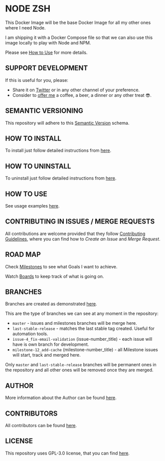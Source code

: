 # NODE ZSH

This Docker Image will be the base Docker Image for all my other ones where I need Node.

I am shipping it with a Docker Compose file so that we can also use this image locally to play with Node and NPM.

Please see [How to Use](#how-to-use) for more details.


## SUPPORT DEVELOPMENT

If this is useful for you, please:

* Share it on [Twitter](https://twitter.com/home?status=Base%20%23DockerImage%20to%20build%20%23DockerContainer%20for%20%23nodejs%20with%20awesome%20%23OhMyZsh%20shell%20by%20%40Exadra37%20for%20%23Developers.%20https%3A//hub.docker.com/r/exadra37/node-zsh) or in any other channel of your preference.
* Consider to [offer me](https://www.paypal.me/exadra37) a coffee, a beer, a dinner or any other treat 😎.

## SEMANTIC VERSIONING

This repository will adhere to this [Semantic Version](https://gitlab.com/exadra37-versioning/semantic-versioning) schema.


## HOW TO INSTALL

To install just follow detailed instructions from [here](https://gitlab.com/exadra37-docker-images/node-zsh/blob/master/docs/how-to/install.md).


## HOW TO UNINSTALL

To uninstall just follow detailed instructions from [here](https://gitlab.com/exadra37-docker-images/node-zsh/blob/master/docs/how-to/uninstall.md).


## HOW TO USE

See usage examples [here](https://gitlab.com/exadra37-docker-images/node-zsh/blob/master/docs/how-to/use.md).


## CONTRIBUTING IN ISSUES / MERGE REQUESTS

All contributions are welcome provided that they follow [Contributing Guidelines](https://gitlab.com/exadra37-docker-images/node-zsh/CONTRIBUTING.md), where you can find
how to _Create an Issue_ and _Merge Request_.


## ROAD MAP

Check [Milestones](https://gitlab.com/exadra37-docker-images/node-zsh/milestones) to see what Goals I want to achieve.

Watch [Boards](https://gitlab.com/exadra37-docker-images/node-zsh/boards) to keep track of what is going on.


## BRANCHES

Branches are created as demonstrated [here](https://gitlab.com/exadra37-docker-images/node-zsh/blob/master/docs/how-to/create_branches.md).

This are the type of branches we can see at any moment in the repository:

* `master` - issues and milestones branches will be merge here.
* `last-stable-release` - matches the last stable tag created. Useful for automation tools.
* `issue-4_fix-email-validation` (issue-number_title) - each issue will have is own branch for development.
* `milestone-12_add-cache` (milestone-number_title) - all Milestone issues will start, track and merged here.

Only `master` and `last-stable-release` branches will be permanent ones in the repository and all other ones will be
removed once they are merged.


## AUTHOR

More information about the Author can be found [here](https://gitlab.com/exadra37-docker-images/node-zsh/AUTHOR.md).


## CONTRIBUTORS

All contributors can be found [here](https://gitlab.com/exadra37-docker-images/node-zsh/CONTRIBUTORS.md).


## LICENSE

This repository uses GPL-3.0 license, that you can find [here](https://gitlab.com/exadra37-docker-images/node-zsh/LICENSE).

